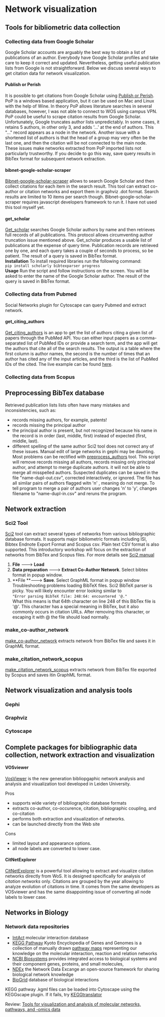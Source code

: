 # Network visualization

## Tools for bibliometric data collection 

### Collecting data from Google Scholar 
Google Scholar accounts are arguably the best way to obtain a list of publications of an author. Everybody have Google Scholar profiles and take care to keep it correct and updated. Nevertheless, getting useful publication lists from Google is not straightforward. Below we discuss several ways to get citation data for network visualization.

#### Publish or Perish 
It is possible to get citations from Google Scholar using  [Publish or Perish](https://harzing.com/resources/publish-or-perish). PoP is a windows based application, but it can be used on Mac and Linux with the help of Wine. In theory PoP allows literature searches in several databases, however, I was not able to connect to WOS using campus VPN. PoP could be useful to scrape citation results from Google Scholar. Unfortunately, Google truncates author lists unpredictably. In some cases, it retains 5 authors, in other only 3,  and adds '...' at the end of authors. This "..." record appears as a node in the network. Another issue with a shortened list of authors is that the head of a group may very often be the last one, and then the citation will be not connected to the main node. These issues make networks extracted from PoP imported lists not particularly trustworthy. If you decide to go this way, save query results in BibTex format for subsequent network extraction.

#### bibnet-google-scholar-scraper
[Bibnet-google-scholar-scraper](https://github.com/jimmytidey/bibnet-google-scholar-scraper)  allows to search Google Scholar and then collect citations for each item in the search result.  This tool can extract co-author or citation networks and export them in graphviz .dot format. Search results are limited to 10 items per search though. Bibnet-google-scholar-scraper requires javascript developers framework to run it. I have not used this tool myself yet.

#### get_scholar
 [Get_scholar](https://github.com/ssvassiliev/PublicationNetworks)  searches Google Scholar authors by name and then retrieves full records of all publications. This protocol allows circumventing author truncation issue mentioned above. Get_scholar produces a usable list of publications at the expense of query time. Publication records are retrieved one by one, and each query takes a couple of seconds to process, so be patient. The result of a query is saved in BibTex format.<br>
**Installation** 
To install required libraries run the following command:<br>
 `pip install scholarly bibtexparser progress`<br>
**Usage** 
Run the script and follow instructions on the screen. You will be asked to enter the name of the Google Scholar author. The result of the query is saved in BibTex format.

### Collecting data from Pubmed 
Social Networks plugin for Cytoscape can query Pubmed and extract network.

#### get_citing_authors 
[Get_citing_authors](https://github.com/Sihao/get_citing_authors) is an app to get the list of authors citing a given list of papers through the PubMed API. You can either input papers as a comma-separated list of PubMed IDs or provide a search term, and the app will get the authors that cite all of the search results. The output is a table where the first column is author names, the second is the number of times that an author has cited any of the input articles, and the third is the list of PubMed IDs of the cited. The live example can be found [here](https://flask-fetch-citation.herokuapp.com).

### Collecting data from Scopus 


## Preprocessing BibTex database 

Retrieved publication lists  lists often have many mistakes and  inconsistencies, such as:
- records missing authors, for example, patents!
- records missing the principal author
- the principal author is present, but not recognized because his name in the record is in order (last, middle, first) instead of expected (first, middle, last).
- different spelling of the same author
Sci2 tool does not correct any of these issues. Manual edit of large networks in gephi may be daunting. Most problems can be rectified with [preprocess_authors](https://github.com/ssvassiliev/PublicationNetworks)  tool. This script will remove records missing all authors, records missing only principal author, and attempt to merge duplicate authors. it will not be able to merge all misspelled authors. Suspected duplicates can be saved in the file "name-dupl-out.csv", corrected  interactively, or ignored.  The file has all similar pairs of authors flagged witn 'n' , meaning do not merge. To tell program to merge a pair of authors user changes 'n' to 'y', changes filename to "name-dupl-in.csv" and reruns the program.
 

## Network extraction 

### Sci2 Tool 

[Sci2](https://sci2.cns.iu.edu/user/index.php) tool can extract several types of networks from various bibliographic database formats. It supports major bibliometric formats including ISI, Bibtex Endnote Export Format and Scopus csv. Plain text CSV format is also supported. This introductory workshop will focus on the extraction of networks from BibTex and Scopus files. For more details see [Sci2 manual](http://sci2.wiki.cns.iu.edu) 
1. **File** ---> **Load**
2. **Data preparation** ---> **Extract Co-Author Network**. Select bibtex format in popup window.
3. **File **---> **Save**. Select GraphML format in popup window<br>
Troubleshooting problems loading BibTeX files. Sci2 BibTeX parser is picky. You will likely encounter error looking similar to <br>
`"Error parsing BibTeX file: 248:64: encountered '@."`<br>
 What this means is that 64th character on line 248 of this BibTex file is '@'. This character has a special meaning in BibTex, but it also commonly occurs in citation URLs. After removing this character, or escaping it with \@ the file should load normally. 

### make_co-author_network

[make_co-author_network](https://github.com/ssvassiliev/PublicationNetworks)  extracts network from BibTex file and saves it in GraphML format.

### make_citation_network_scopus

[make_citation_network_scopus](https://github.com/ssvassiliev/PublicationNetworks)  extracts network from BibTex file exported by Scopus and saves itin GraphML format. 

## Network visualization and analysis tools

### Gephi

### Graphviz

### Cytoscape


## Complete packages for bibliographic data collection, network extraction and visualization

#### VOSviewer
[VosViewer](http://www.vosviewer.com/) is the new generation bibliopgaphic network analysis and analysis and visualization tool developed in Leiden University.

Pros

+ supports wide variety of bibliographic database formats
+ extracts co-author, co-occurence, citation, bibliographic coupling, and co-citation 
+ performs both extraction and visualization of networks. 
+ can be launched directly from the Web site

Cons

- limited layout and appearance options. 
- all node labels are converted to lower case. 

#### CitNetExplorer
[CitNetExplorer](http://www.citnetexplorer.nl/) is a powerful tool allowing to extract and visualize citation networks directly from WoS. It is designed specifically for analysis of *citation networks* only. Citations are grouped by the year allowing to analyze evolution of citations in time. It comes from the same developers as VOSviewer and has the same disappointing issue of converting all node labels to lower case. 

## Networks in Biology

### Network data repositories

- [IntAct](http://www.ebi.ac.uk/intact) molecular interaction database
- [KEGG Pathway](https://www.genome.jp/kegg/) Kyoto Encyclopedia of Genes and Genomes is a collection of manually drawn [pathway maps](https://www.genome.jp/kegg/kegg3a.html) representing our knowledge on the molecular interaction, reaction and relation networks
- [NCBI Biosystems](https://www.ncbi.nlm.nih.gov/biosystems)  provides integrated access to biological systems and their component genes, proteins, and small molecules,
- [NDEx](http://www.home.ndexbio.org/index) the Network Data Excange an open-source framework for sharing biological network knowledge
- [BioGrid](https://thebiogrid.org/) database of biological interactions

KEGG pathway .kgml files can be loaded into Cytoscape using the KEGGscape plugin. If it fails, try [KEGGtranslator](http://www.ra.cs.uni-tuebingen.de/software/KEGGtranslator/index.html)

Review: [Tools for visualization and analysis of molecular networks, pathways, and -omics data](https://doi.org/10.2147/AABC.S63534)


<!--stackedit_data:
eyJoaXN0b3J5IjpbMTY5MzE2MzI1MCwxNTg4MDI4NTYzLDY1ND
I0Njg4Miw2MzU4NDYwMzgsMTcxNzYwOTg5OSwxMDM4NzA5Njk1
LC0yNzU1MTg5OTQsNTI5OTM3MjA1LDI5NjU2MTgzNCwxNTAzND
kyNjc0LC0xNDY2NzA0NDk1LDIxMjc5MDYxMDMsMTM1MzA0NjQ3
NiwtOTAxOTIwNjY5LDE0OTA1NDU0MjksLTE2NzA2MTYzOTEsLT
Q4OTA4NjcxMyw2MDM3NTQ4NDgsLTk4OTI3OTM5LC02MjI1NzQ3
MTldfQ==
-->